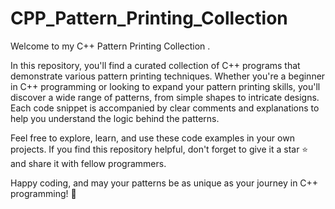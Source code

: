 # CPP_Pattern_Printing_Collection
Welcome to my C++ Pattern Printing Collection .

In this repository, you'll find a curated collection of C++ programs that demonstrate various pattern printing techniques. Whether you're a beginner in C++ programming or looking to expand your pattern printing skills, you'll discover a wide range of patterns, from simple shapes to intricate designs. Each code snippet is accompanied by clear comments and explanations to help you understand the logic behind the patterns.

Feel free to explore, learn, and use these code examples in your own projects. If you find this repository helpful, don't forget to give it a star ⭐️ and share it with fellow programmers.

Happy coding, and may your patterns be as unique as your journey in C++ programming! 🌟
